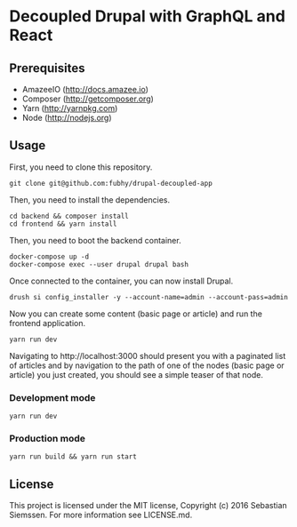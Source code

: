 # Decoupled Drupal with GraphQL and React

## Prerequisites

- AmazeeIO (http://docs.amazee.io)
- Composer (http://getcomposer.org)
- Yarn (http://yarnpkg.com)
- Node (http://nodejs.org)

## Usage

First, you need to clone this repository.

```
git clone git@github.com:fubhy/drupal-decoupled-app
```

Then, you need to install the dependencies.

```
cd backend && composer install
cd frontend && yarn install
```

Then, you need to boot the backend container.

```
docker-compose up -d
docker-compose exec --user drupal drupal bash
```

Once connected to the container, you can now install Drupal.

```
drush si config_installer -y --account-name=admin --account-pass=admin
```

Now you can create some content (basic page or article) and run the frontend application.

```
yarn run dev
```

Navigating to http://localhost:3000 should present you with a paginated list of articles
and by navigation to the path of one of the nodes (basic page or article) you just
created, you should see a simple teaser of that node.


### Development mode

```
yarn run dev
```

### Production mode

```
yarn run build && yarn run start
```

## License

This project is licensed under the MIT license, Copyright (c) 2016 Sebastian Siemssen. For more information see LICENSE.md.

